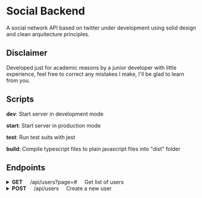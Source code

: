 # Social Backend

A social network API based on twitter under development using solid design and clean arquitecture principles.

## Disclaimer

Developed just for academic reasons by a junior developer with little experience, feel free to correct any mistakes I make, I'll be glad to learn from you.

## Scripts

**dev**: Start server in development mode

**start**: Start server in production mode

**test**: Run test suits with jest

**build**: Compile typescript files to plain javascript files into "dist" folder

## Endpoints

<details>
<summary><b>GET</b> &nbsp;&nbsp;&nbsp; /api/users?page=# &nbsp;&nbsp;&nbsp; Get list of users</summary>

### **Request**

```json
"params": {
    "page": "<number integer positive required>"
}
```

### **Response**

**Code** : `200 OK`

```json
"header": {
    "x-total-count": "<number>",
    "x-total-pages": "<number>"
}

"body": [
    {
        "name": "<string>",
        "tag": "<string>",
        "createdAt": "<Date>",
        "updatedAt": "<Date>"
    }
]
```

</details>

<details>
<summary><b>POST</b> &nbsp;&nbsp;&nbsp; /api/users &nbsp;&nbsp;&nbsp; Create a new user</summary>

### **Request**

```json
"body": {
    "email": "<string email max(50) required>",
    "name": "<string max(50) required>",
    "tag": "<string alphanum max(30) required>",
    "password": "<string max(30) required>"
}
```

### **Response**

**Code** : `201 CREATED`

```json
"body": [
    {
        "email": "<string>",
        "name": "<string>",
        "tag": "<string>",
        "createdAt": "<Date>"
    }
]
```

</details>

